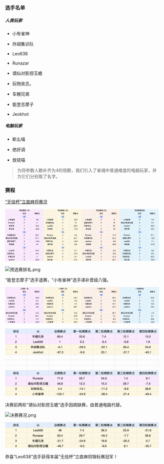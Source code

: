 ### 选手名单

##### 人类玩家

- 小有雀神

- 炸胡集训队

- Leo638

- Runazar

- 谪仙对影捞玉蟾

- 玩物丧志。

- 车棚兄弟

- 能登志摩子

- Jeokhot

##### 电脑玩家

- 断幺喵

- 绝好调

- 放铳喵

> 为将参数人数补齐为4的倍数，我们引入了雀魂中普通难度的电脑玩家，并为它们分别取了名字。

### 赛程

[“无役杯”立直麻将赛况](https://docs.qq.com/sheet/DRHh1cFhJbm1ua0pR)

![预选赛赛况.png](./预选赛赛况.png)  

![预选赛排名.png](/Users/liujiaming/Desktop/Mahjong/预选赛排名.png)

“能登志摩子”选手退赛，“小有雀神”选手递补晋级八强。

![八强赛赛况.png](./八强赛赛况.png)

![八强赛排名.png](./八强赛排名.png)

决赛前两轮“谪仙对影捞玉蟾”选手因病缺赛，由普通电脑代替。

![决赛赛况.png](/Users/liujiaming/Desktop/Mahjong/决赛赛况.png)

![决赛排名.png](./决赛排名.png)

恭喜“Leo638”选手获得本届“无役杯”立直麻将锦标赛冠军！
